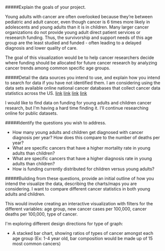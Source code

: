 

#####Explain the goals of your project.


Young adults with cancer are often overlooked because they’re between pediatric and adult cancer, even though cancer is 6 times more likely in adolescents and young adults than it is in children. Many larger cancer organizations do not provide young adult direct patient services or reseearch funding. Thus, the survivorship and support needs of this age group are the least studied and funded - often leading to a delayed diagnosis and lower quality of care. 

The goal of this visualization would be to help cancer researchers decide where funding should be allocated for future cancer research by analyzing cancer trends among common specific age groups.





#####Detail the data sources you intend to use, and explain how you intend to search for data if you have not identified them.
I am considering using the data sets available online national cancer databases that collect cancer data statistics across the US.
[link](https://www.cancer.gov/research/resources/data-catalog)
[link](https://wonder.cdc.gov/cancer.html)
[link](https://nccd.cdc.gov/uscs/childhoodcancerbyprimarysite.aspx)
 [link](https://nccd.cdc.gov/uscs/childhoodcancerdetailedbyICCC.aspx)
 
 I would like to find data on funding for young adults and children cancer research, but I'm having a hard time finding it. I'll continue researching online for public datasets.

#####Identify the questions you wish to address.
- How many young adults and children get diagnosed with cancer diagnosis per year? How does this compare to the number of deaths per year? 
- What are specific cancers that have a higher mortality rate in young adults than children? 
- What are specific cancers that have a higher diagnosis rate in young adults than children?
- How is funding currently distributed for children versus young adults? 



#####Building from these questions, provide an initial outline of how you intend the visualize the data, describing the charts/maps you are considering.
I want to compare different cancer statistics in both young adults and children. 

This would involve creating an interactive visualization with filters for the different variables: age group, new cancer cases per 100,000, cancer deaths per 100,000, type of cancer.

I'm exploring different design directions for type of graph:
- A stacked bar chart, showing ratios of types of cancer amongst each age group  (Ex: 1-4 year old, bar composition would be made up of 15 most common cancers)

